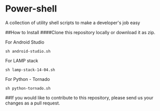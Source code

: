 # Power-shell
A collection of utility shell scripts to make a developer's job easy

##How to Install
####Clone this repository locally or download it as zip.

For Android Studio
```
sh android-studio.sh
```
For LAMP stack
```
sh lamp-stack-14-04.sh
```
For Python - Tornado 
```
sh python-tornado.sh
```
##If you would like to contribute to this repository, please send us your changes as a pull request. 
